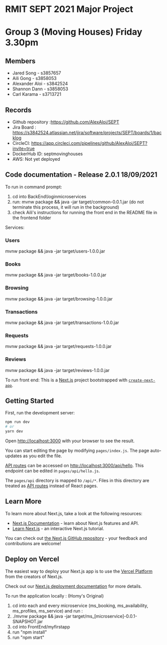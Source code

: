 # RMIT SEPT 2021 Major Project

# Group 3 (Moving Houses) Friday 3.30pm

## Members
* Jared Song - s3857657
* Aili Gong - s3858053
* Alexander Aloi - s3842524
* Shannon Dann - s3858053
* Carl Karama - s3713721

## Records

* Github repository :https://github.com/AlexAloi/SEPT
* Jira Board : https://s3842524.atlassian.net/jira/software/projects/SEPT/boards/1/backlog
* CircleCI: https://app.circleci.com/pipelines/github/AlexAloi/SEPT?invite=true 
* DockerHub ID: septmovinghouses 
* AWS: Not yet deployed 
	
## Code documentation - Release 2.0.1 18/09/2021

To run in command prompt:
1) cd into BackEnd\loginmicroservices
2) run: mvnw package && java -jar target/common-0.0.1.jar (do not terminate this process, it will run in the background)
3) check Aili's instructions for running the front end in the README file in the frontend folder

Services:
### Users
mvnw package && java -jar target/users-1.0.0.jar
### Books
mvnw package && java -jar target/books-1.0.0.jar
### Browsing
mvnw package && java -jar target/browsing-1.0.0.jar
### Transactions
mvnw package && java -jar target/transactions-1.0.0.jar
### Requests
mvnw package && java -jar target/requests-1.0.0.jar
### Reviews
mvnw package && java -jar target/reviews-1.0.0.jar

To run front end:
This is a [Next.js](https://nextjs.org/) project bootstrapped with [`create-next-app`](https://github.com/vercel/next.js/tree/canary/packages/create-next-app).

## Getting Started

First, run the development server:

```bash
npm run dev
# or
yarn dev
```

Open [http://localhost:3000](http://localhost:3000) with your browser to see the result.

You can start editing the page by modifying `pages/index.js`. The page auto-updates as you edit the file.

[API routes](https://nextjs.org/docs/api-routes/introduction) can be accessed on [http://localhost:3000/api/hello](http://localhost:3000/api/hello). This endpoint can be edited in `pages/api/hello.js`.

The `pages/api` directory is mapped to `/api/*`. Files in this directory are treated as [API routes](https://nextjs.org/docs/api-routes/introduction) instead of React pages.

## Learn More

To learn more about Next.js, take a look at the following resources:

- [Next.js Documentation](https://nextjs.org/docs) - learn about Next.js features and API.
- [Learn Next.js](https://nextjs.org/learn) - an interactive Next.js tutorial.

You can check out [the Next.js GitHub repository](https://github.com/vercel/next.js/) - your feedback and contributions are welcome!

## Deploy on Vercel

The easiest way to deploy your Next.js app is to use the [Vercel Platform](https://vercel.com/new?utm_medium=default-template&filter=next.js&utm_source=create-next-app&utm_campaign=create-next-app-readme) from the creators of Next.js.

Check out our [Next.js deployment documentation](https://nextjs.org/docs/deployment) for more details.





To run the application locally : (Homy's Original)
1) cd into each and every microservice (ms_booking, ms_availability, ms_profiles, ms_service) and run :
2) ./mvnw package && java -jar target/ms_[microservice]-0.0.1-SNAPSHOT.jar
3) cd into FrontEnd/myfirstapp
4) run "npm install"
5) run "npm start"





